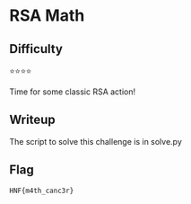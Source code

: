 # RSA Math

## Difficulty

⭐️⭐️⭐️⭐️

Time for some classic RSA action!

## Writeup

The script to solve this challenge is in solve.py

## Flag

`HNF{m4th_canc3r}`
